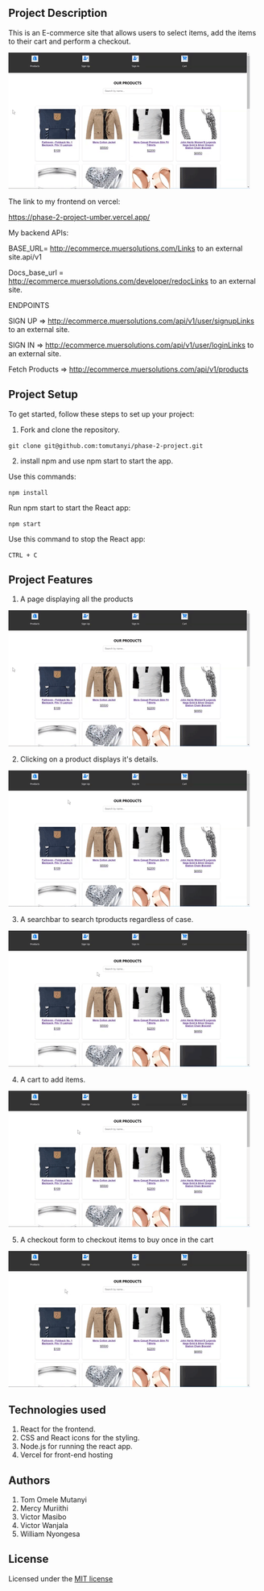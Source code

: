 ## Project Description

This is an E-commerce site that allows users to select items, add the items to their cart and perform a checkout.

![A gif of the website](gifs/description.gif)

The link to my frontend on vercel: 

https://phase-2-project-umber.vercel.app/

My backend APIs:

BASE_URL= http://ecommerce.muersolutions.com/Links to an external site.api/v1

Docs_base_url = http://ecommerce.muersolutions.com/developer/redocLinks to an external site.

 

ENDPOINTS

SIGN UP => http://ecommerce.muersolutions.com/api/v1/user/signupLinks to an external site.

SIGN IN => http://ecommerce.muersolutions.com/api/v1/user/loginLinks to an external site.

 

Fetch Products => http://ecommerce.muersolutions.com/api/v1/products

## Project Setup

To get started, follow these steps to set up your project:

1. Fork and clone the repository.

`git clone git@github.com:tomutanyi/phase-2-project.git`

2. install npm and use npm start to start the app.

Use this commands:

`npm install`

Run npm start to start the React app:

`npm start`

Use this command to stop the React app:

`CTRL + C`


## Project Features

1. A page displaying all the products


![](gifs/description.gif)

2. Clicking on a product displays it's details.


![](gifs/1-1.gif)

3. A searchbar to search tproducts regardless of case.


![](gifs/2-1.gif)


4. A cart to add items.


![](gifs/3-1.gif)


5. A checkout form to checkout items to buy once in the cart


![](gifs/4-1.gif)


## Technologies used

1. React for the frontend.
2. CSS and React icons for the styling.
3. Node.js for running the react app.
4. Vercel for front-end hosting

## Authors

1. Tom Omele Mutanyi
2. Mercy Muriithi
3. Victor Masibo
4. Victor Wanjala
5. William Nyongesa

## License

Licensed under the [MIT license](LICENSE)
